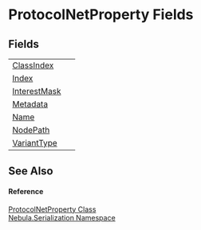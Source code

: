 # ProtocolNetProperty Fields




## Fields
<table>
<tr>
<td><a href="F_Nebula_Serialization_ProtocolNetProperty_ClassIndex">ClassIndex</a></td>
<td> </td></tr>
<tr>
<td><a href="F_Nebula_Serialization_ProtocolNetProperty_Index">Index</a></td>
<td> </td></tr>
<tr>
<td><a href="F_Nebula_Serialization_ProtocolNetProperty_InterestMask">InterestMask</a></td>
<td> </td></tr>
<tr>
<td><a href="F_Nebula_Serialization_ProtocolNetProperty_Metadata">Metadata</a></td>
<td> </td></tr>
<tr>
<td><a href="F_Nebula_Serialization_ProtocolNetProperty_Name">Name</a></td>
<td> </td></tr>
<tr>
<td><a href="F_Nebula_Serialization_ProtocolNetProperty_NodePath">NodePath</a></td>
<td> </td></tr>
<tr>
<td><a href="F_Nebula_Serialization_ProtocolNetProperty_VariantType">VariantType</a></td>
<td> </td></tr>
</table>

## See Also


#### Reference
<a href="T_Nebula_Serialization_ProtocolNetProperty">ProtocolNetProperty Class</a>  
<a href="N_Nebula_Serialization">Nebula.Serialization Namespace</a>  
